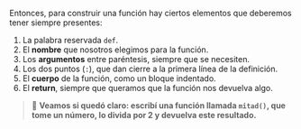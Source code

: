 Entonces, para construir una función hay ciertos elementos que deberemos tener siempre presentes:<br>
  1. La palabra reservada `def`.<br>
  2. El **nombre** que nosotros elegimos para la función.<br>
  3. Los **argumentos** entre paréntesis, siempre que se necesiten.<br>
  4. Los dos puntos (`:`), que dan cierre a la primera línea de la definición.<br>
  5. El **cuerpo** de la función, como un bloque indentado.
  6. El **return**, siempre que queramos que la función nos devuelva algo.

> :memo: **Veamos si quedó claro: escribí una función llamada `mitad()`, que tome un número, lo divida por 2 y devuelva este resultado.**

